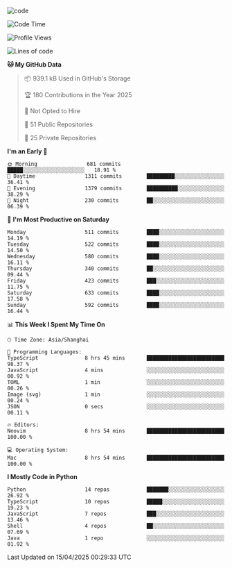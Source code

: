 
<!--
**liuyaanng/liuyaanng** is a ✨ _special_ ✨ repository because its `README.md` (this file) appears on your GitHub profile.

Here are some ideas to get you started:

- 🔭 I’m currently working on ...
- 🌱 I’m currently learning ...
- 👯 I’m looking to collaborate on ...
- 🤔 I’m looking for help with ...
- 💬 Ask me about ...
- 📫 How to reach me: ...
- 😄 Pronouns: ...
- ⚡ Fun fact: ...
-->


![code](https://cdn.jsdelivr.net/gh/liuyaanng/liuyaanng@1.0/code.gif) 

<!--START_SECTION:waka-->
![Code Time](http://img.shields.io/badge/Code%20Time-1%2C351%20hrs%207%20mins-blue)

![Profile Views](http://img.shields.io/badge/Profile%20Views-0-blue)

![Lines of code](https://img.shields.io/badge/From%20Hello%20World%20I%27ve%20Written-21.0%20million%20lines%20of%20code-blue)

**🐱 My GitHub Data** 

> 📦 939.1 kB Used in GitHub's Storage 
 > 
> 🏆 180 Contributions in the Year 2025
 > 
> 🚫 Not Opted to Hire
 > 
> 📜 51 Public Repositories 
 > 
> 🔑 25 Private Repositories 
 > 
**I'm an Early 🐤** 

```text
🌞 Morning                681 commits         █████░░░░░░░░░░░░░░░░░░░░   18.91 % 
🌆 Daytime                1311 commits        █████████░░░░░░░░░░░░░░░░   36.41 % 
🌃 Evening                1379 commits        ██████████░░░░░░░░░░░░░░░   38.29 % 
🌙 Night                  230 commits         ██░░░░░░░░░░░░░░░░░░░░░░░   06.39 % 
```
📅 **I'm Most Productive on Saturday** 

```text
Monday                   511 commits         ████░░░░░░░░░░░░░░░░░░░░░   14.19 % 
Tuesday                  522 commits         ████░░░░░░░░░░░░░░░░░░░░░   14.50 % 
Wednesday                580 commits         ████░░░░░░░░░░░░░░░░░░░░░   16.11 % 
Thursday                 340 commits         ██░░░░░░░░░░░░░░░░░░░░░░░   09.44 % 
Friday                   423 commits         ███░░░░░░░░░░░░░░░░░░░░░░   11.75 % 
Saturday                 633 commits         ████░░░░░░░░░░░░░░░░░░░░░   17.58 % 
Sunday                   592 commits         ████░░░░░░░░░░░░░░░░░░░░░   16.44 % 
```


📊 **This Week I Spent My Time On** 

```text
🕑︎ Time Zone: Asia/Shanghai

💬 Programming Languages: 
TypeScript               8 hrs 45 mins       █████████████████████████   98.37 % 
JavaScript               4 mins              ░░░░░░░░░░░░░░░░░░░░░░░░░   00.92 % 
TOML                     1 min               ░░░░░░░░░░░░░░░░░░░░░░░░░   00.26 % 
Image (svg)              1 min               ░░░░░░░░░░░░░░░░░░░░░░░░░   00.24 % 
JSON                     0 secs              ░░░░░░░░░░░░░░░░░░░░░░░░░   00.11 % 

🔥 Editors: 
Neovim                   8 hrs 54 mins       █████████████████████████   100.00 % 

💻 Operating System: 
Mac                      8 hrs 54 mins       █████████████████████████   100.00 % 
```

**I Mostly Code in Python** 

```text
Python                   14 repos            ███████░░░░░░░░░░░░░░░░░░   26.92 % 
TypeScript               10 repos            █████░░░░░░░░░░░░░░░░░░░░   19.23 % 
JavaScript               7 repos             ███░░░░░░░░░░░░░░░░░░░░░░   13.46 % 
Shell                    4 repos             ██░░░░░░░░░░░░░░░░░░░░░░░   07.69 % 
Java                     1 repo              ░░░░░░░░░░░░░░░░░░░░░░░░░   01.92 % 
```




 Last Updated on 15/04/2025 00:29:33 UTC
<!--END_SECTION:waka-->
